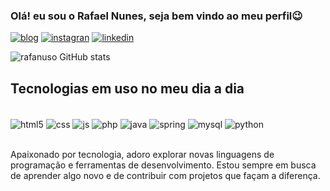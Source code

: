 
### Olá! eu sou o Rafael Nunes, seja bem vindo ao meu perfil😉

[![blog](https://img.shields.io/badge/website-000000?style=for-the-badge&logo=About.me&logoColor=white
)](https://urubu.ong.br)
[![instagran](https://img.shields.io/badge/Instagram-E4405F?style=for-the-badge&logo=instagram&logoColor=white
)](https://instagram.com/urubu.ong)
[![linkedin](https://img.shields.io/badge/LinkedIn-0077B5?style=for-the-badge&logo=linkedin&logoColor=white
)](https://www.linkedin.com/in/rafael-nuso)


![rafanuso GitHub stats](https://github-readme-stats.vercel.app/api?username=rafanuso&show_icons=true&theme=radical)

## Tecnologias em uso no meu dia a dia

<div style="display: inline_block"><br/>
<img align="center" alt="html5" src="https://img.shields.io/badge/HTML5-E34F26?style=for-the-badge&logo=html5&logoColor=white">
<img align="center" alt="css" src="https://img.shields.io/badge/CSS3-1572B6?style=for-the-badge&logo=css3&logoColor=white">
<img align="center" alt="js" src="https://img.shields.io/badge/JavaScript-F7DF1E?style=for-the-badge&logo=javascript&logoColor=black">
<img align="center" alt="php" src="https://img.shields.io/badge/PHP-777BB4?style=for-the-badge&logo=php&logoColor=white">
<img align="center" alt="java" src="https://img.shields.io/badge/Java-ED8B00?style=for-the-badge&logo=openjdk&logoColor=white">
<img align="center" alt="spring" src="https://img.shields.io/badge/Spring-6DB33F?style=for-the-badge&logo=spring&logoColor=white">
<img align="center" alt="mysql" src="https://img.shields.io/badge/MySQL-00000F?style=for-the-badge&logo=mysql&logoColor=white">
<img align="center" alt="python" src="https://img.shields.io/badge/Python-14354C?style=for-the-badge&logo=python&logoColor=white">

</div><br/>


Apaixonado por tecnologia, adoro explorar novas linguagens de programação e ferramentas de desenvolvimento. Estou sempre em busca de aprender algo novo e de contribuir com projetos que façam a diferença.
